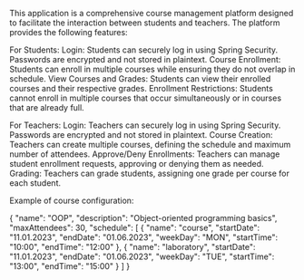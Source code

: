 This application is a comprehensive course management platform designed to facilitate the interaction between students and teachers. The platform provides the following features:

For Students:
Login: Students can securely log in using Spring Security. Passwords are encrypted and not stored in plaintext.
Course Enrollment: Students can enroll in multiple courses while ensuring they do not overlap in schedule.
View Courses and Grades: Students can view their enrolled courses and their respective grades.
Enrollment Restrictions: Students cannot enroll in multiple courses that occur simultaneously or in courses that are already full.

For Teachers:
Login: Teachers can securely log in using Spring Security. Passwords are encrypted and not stored in plaintext.
Course Creation: Teachers can create multiple courses, defining the schedule and maximum number of attendees.
Approve/Deny Enrollments: Teachers can manage student enrollment requests, approving or denying them as needed.
Grading: Teachers can grade students, assigning one grade per course for each student.

Example of course configuration: 

{
	"name": "OOP",
	"description": "Object-oriented programming basics",
	"maxAttendees": 30,
	"schedule": [
		{
			"name": "course",
			"startDate": "11.01.2023",
			"endDate": "01.06.2023",
			"weekDay": "MON",
			"startTime": "10:00",
			"endTime": "12:00"
		},
		{
			"name": "laboratory",
			"startDate": "11.01.2023",
			"endDate": "01.06.2023",
			"weekDay": "TUE",
			"startTime": "13:00",
			"endTime": "15:00"
		}
	]
}
